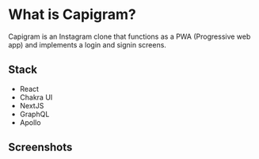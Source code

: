 # What is Capigram?
Capigram is an Instagram clone that functions as a PWA (Progressive web app) and implements a login and signin screens.

## Stack
- React
- Chakra UI
- NextJS
- GraphQL
- Apollo

## Screenshots

